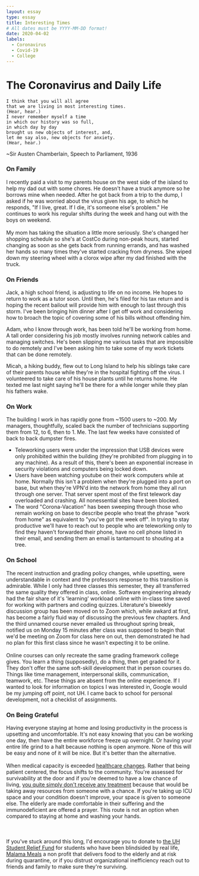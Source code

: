 ```yaml
---
layout: essay
type: essay
title: Interesting Times
# All dates must be YYYY-MM-DD format!
date: 2020-04-02
labels:
  - Coronavirus
  - Covid-19
  - College
---
```


# The Coronavirus and Daily Life
```
I think that you will all agree
that we are living in most interesting times.
(Hear, hear.)
I never remember myself a time
in which our history was so full,
in which day by day
brought us new objects of interest, and,
let me say also, new objects for anxiety.
(Hear, hear.)
```
~Sir Austen Chamberlain, Speech to Parliament, 1936

### On Family
I recently paid a visit to my parents house on the west side of the island to help my dad out with some chores. He doesn't have a truck anymore so he borrows mine when needed. After he got back from a trip to the dump, I asked if he was worried about the virus given his age, to which he responds, "If I live, great. If I die, it's someone else's problem." He continues to work his regular shifts during the week and hang out with the boys on weekend. <br><br>
My mom has taking the situation a little more seriously. She's changed her shopping schedule so she's at CostCo during non-peak hours, started changing as soon as she gets back from running errands, and has washed her hands so many times they've started cracking from dryness. She wiped down my steering wheel with a clorox wipe after my dad finished with the truck.<br>

### On Friends
Jack, a high school friend, is adjusting to life on no income. He hopes to return to work as a tutor soon. Until then, he's filed for his tax return and is hoping the recent bailout will provide him with enough to last through this storm. I've been bringing him dinner after I get off work and considering how to broach the topic of covering some of his bills without offending him. 

Adam, who I know through work, has been told he'll be working from home. A tall order considering his job mostly involves running network cables and managing switches. He's been slipping me various tasks that are impossible to do remotely and I've been asking him to take some of my work tickets that can be done remotely.

Micah, a hiking buddy, flew out to Long Island to help his siblings take care of their parents house while they're in the hospital fighting off the virus. I volunteered to take care of his house plants until he returns home. He texted me last night saying he'll be there for a while longer while they plan his fathers wake. 

### On Work
The building I work in has rapidly gone from ~1500 users to ~200. My managers, thoughtfully, scaled back the number of technicians supporting them from 12, to 6, then to 1. Me. The last few weeks have consisted of back to back dumpster fires.
 - Teleworking users were under the impression that USB devices were only prohibited within the building (they're prohibited from plugging in to any machine). As a result of this, there's been an exponential increase in security violations and computers being locked down.
 - Users have been watching youtube on their work computers while at home. Normally this isn't a problem when they're plugged into a port on base, but when they're VPN'd into the network from home they all run through one server. That server spent most of the first telework day overloaded and crashing. All nonessential sites have been blocked. 
 - The word "Corona-Vacation" has been sweeping through those who remain working on base to describe people who treat the phrase "work from home" as equivalent to "you've got the week off". In trying to stay productive we'll have to reach out to people who are teleworking only to find they haven't forwarded their phone, have no cell phone listed in their email, and sending them an email is tantamount to shouting at a tree.

### On School
The recent instruction and grading policy changes, while upsetting, were understandable in context and the professors response to this transition is admirable. While I only had three classes this semester, they all transferred the same quality they offered in class, online. Software engineering already had the fair share of it's 'learning' workload online with in-class time saved for working with partners and coding quizzes. Literature's biweekly discussion group has been moved on to Zoom which, while awkard at first, has become a fairly fluid way of discussing the previous few chapters. And the third unnamed course never emailed us throughout spring break, notified us on Monday 15 minutes after class was supposed to begin that we'd be meeting on Zoom for class here on out, then demonstrated he had no plan for this first class since he wasn't expecting it to be online. <br><br>
Online courses can only recreate the same grading framework college gives. You learn a thing (supposedly), do a thing, then get graded for it. They don't offer the same soft-skill development that in person courses do. Things like time management, interpersonal skills, communication, teamwork, etc. These things are absent from the online experience. If I wanted to look for information on topics I was interested in, Google would be my jumping off point, not UH. I came back to school for personal development, not a checklist of assignments.

### On Being Grateful
Having everyone staying at home and losing productivity in the process is upsetting and uncomfortable. It's not easy knowing that you can be working one day, then have the entire workforce freeze up overnight. Or having your entire life grind to a halt because nothing is open anymore. None of this will be easy and none of it will be nice. But it's better than the alternative.<br><br>
When medical capacity is exceeded <a href="https://catalyst.nejm.org/doi/full/10.1056/CAT.20.0080">healthcare changes</a>. Rather that being patient centered, the focus shifts to the community. You're assessed for survivability at the door and if you're deemed to have a low chance of living, <a href="https://thenationalpulse.com/wp-content/uploads/EUFgPDwVAAgGcPt.jpeg">you quite simply don't receive any treatment</a> because that would be taking away resources from someone with a chance. If you're taking up ICU space and your condition doesn't improve, your space is given to someone else. The elderly are made comfortable in their suffering and the immunodeficient are offered a prayer. This route is not an option when compared to staying at home and washing your hands.  <br><br><br><br>
If you've stuck around this long, I'd encourage you to donate to <a href="https://giving.uhfoundation.org/funds/12949504">the UH Student Relief Fund</a> for students who have been blindsided by real life, <a href="https://malamameals.org/">Malama Meals</a> a non profit that delivers food to the elderly and at risk during quarantine, or if you distrust organizational inefficiency reach out to friends and family to make sure they're surviving.
